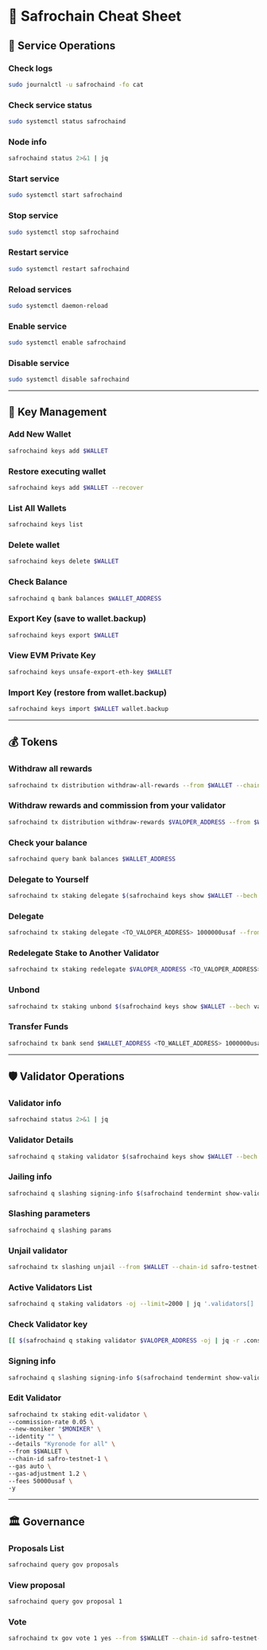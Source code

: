# 📑 Safrochain Cheat Sheet

## 🔧 Service Operations

### Check logs
```bash
sudo journalctl -u safrochaind -fo cat
```

### Check service status
```bash
sudo systemctl status safrochaind
```

### Node info
```bash
safrochaind status 2>&1 | jq
```

### Start service
```bash
sudo systemctl start safrochaind
```

### Stop service
```bash
sudo systemctl stop safrochaind
```

### Restart service
```bash
sudo systemctl restart safrochaind
```

### Reload services
```bash
sudo systemctl daemon-reload
```

### Enable service
```bash
sudo systemctl enable safrochaind
```

### Disable service
```bash
sudo systemctl disable safrochaind
```

---

## 🔑 Key Management

### Add New Wallet
```bash
safrochaind keys add $WALLET
```

### Restore executing wallet
```bash
safrochaind keys add $WALLET --recover
```

### List All Wallets
```bash
safrochaind keys list
```

### Delete wallet
```bash
safrochaind keys delete $WALLET
```

### Check Balance
```bash
safrochaind q bank balances $WALLET_ADDRESS
```

### Export Key (save to wallet.backup)
```bash
safrochaind keys export $WALLET
```

### View EVM Private Key
```bash
safrochaind keys unsafe-export-eth-key $WALLET
```

### Import Key (restore from wallet.backup)
```bash
safrochaind keys import $WALLET wallet.backup
```

---

## 💰 Tokens

### Withdraw all rewards
```bash
safrochaind tx distribution withdraw-all-rewards --from $WALLET --chain-id safro-testnet-1 --gas auto --gas-adjustment 1.2 --fees 50000usaf -y
```

### Withdraw rewards and commission from your validator
```bash
safrochaind tx distribution withdraw-rewards $VALOPER_ADDRESS --from $WALLET --commission  --chain-id safro-testnet-1   --gas auto --gas-adjustment 1.2 --fees 50000usaf -y
```

### Check your balance
```bash
safrochaind query bank balances $WALLET_ADDRESS
```

### Delegate to Yourself
```bash
safrochaind tx staking delegate $(safrochaind keys show $WALLET --bech val -a) 1000000usaf --from $WALLET  --chain-id safro-testnet-1   --gas auto --gas-adjustment 1.2 --fees 50000usaf -y
```

### Delegate
```bash
safrochaind tx staking delegate <TO_VALOPER_ADDRESS> 1000000usaf --from $WALLET --chain-id safro-testnet-1   --gas auto --gas-adjustment 1.2 --fees 50000usaf -y
```

### Redelegate Stake to Another Validator
```bash
safrochaind tx staking redelegate $VALOPER_ADDRESS <TO_VALOPER_ADDRESS> 1000000usaf --from $WALLET  --chain-id safro-testnet-1   --gas auto --gas-adjustment 1.2 --fees 50000usaf -y
```

### Unbond
```bash
safrochaind tx staking unbond $(safrochaind keys show $WALLET --bech val -a) 1000000usaf --from $WALLET --chain-id safro-testnet-1 --gas auto --gas-adjustment 1.2 --fees 50000usaf -y
```

### Transfer Funds
```bash
safrochaind tx bank send $WALLET_ADDRESS <TO_WALLET_ADDRESS> 1000000usaf --from $WALLET --chain-id safro-testnet-1   --gas auto --gas-adjustment 1.2 --fees 50000usaf -y
```

---

## 🛡️ Validator Operations

### Validator info
```bash
safrochaind status 2>&1 | jq
```

### Validator Details
```bash
safrochaind q staking validator $(safrochaind keys show $WALLET --bech val -a)
```

### Jailing info
```bash
safrochaind q slashing signing-info $(safrochaind tendermint show-validator)
```

### Slashing parameters
```bash
safrochaind q slashing params
```

### Unjail validator
```bash
safrochaind tx slashing unjail --from $WALLET --chain-id safro-testnet-1   --gas auto --gas-adjustment 1.2 --fees 50000usaf   -y
```

### Active Validators List
```bash
safrochaind q staking validators -oj --limit=2000 | jq '.validators[] | select(.status=="BOND_STATUS_BONDED")' | jq -r '(.tokens|tonumber/pow(10;6)|floor|tostring) + " " + .description.moniker' | sort -gr | nl
```

### Check Validator key
```bash
[[ $(safrochaind q staking validator $VALOPER_ADDRESS -oj | jq -r .consensus_pubkey.key) = $(safrochaind status | jq -r .ValidatorInfo.PubKey.value) ]] && echo -e "Your key status is ok" || echo -e "Your key status is error"
```

### Signing info
```bash
safrochaind q slashing signing-info $(safrochaind tendermint show-validator)
```

### Edit Validator
```bash
safrochaind tx staking edit-validator \
--commission-rate 0.05 \
--new-moniker "$MONIKER" \
--identity "" \
--details "Kyronode for all" \
--from $$WALLET \
--chain-id safro-testnet-1 \
--gas auto \
--gas-adjustment 1.2 \
--fees 50000usaf \
-y
```

---

## 🏛 Governance

### Proposals List
```bash
safrochaind query gov proposals
```

### View proposal
```bash
safrochaind query gov proposal 1
```

### Vote
```bash
safrochaind tx gov vote 1 yes --from $$WALLET --chain-id safro-testnet-1 --gas auto --gas-adjustment 1.2 --fees 50000usaf   -y
```